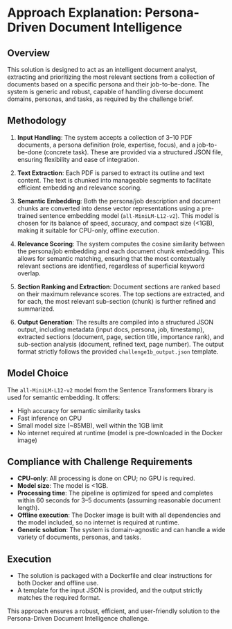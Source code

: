 # Approach Explanation: Persona-Driven Document Intelligence

## Overview
This solution is designed to act as an intelligent document analyst, extracting and prioritizing the most relevant sections from a collection of documents based on a specific persona and their job-to-be-done. The system is generic and robust, capable of handling diverse document domains, personas, and tasks, as required by the challenge brief.

## Methodology
1. **Input Handling**: The system accepts a collection of 3–10 PDF documents, a persona definition (role, expertise, focus), and a job-to-be-done (concrete task). These are provided via a structured JSON file, ensuring flexibility and ease of integration.

2. **Text Extraction**: Each PDF is parsed to extract its outline and text content. The text is chunked into manageable segments to facilitate efficient embedding and relevance scoring.

3. **Semantic Embedding**: Both the persona/job description and document chunks are converted into dense vector representations using a pre-trained sentence embedding model (`all-MiniLM-L12-v2`). This model is chosen for its balance of speed, accuracy, and compact size (<1GB), making it suitable for CPU-only, offline execution.

4. **Relevance Scoring**: The system computes the cosine similarity between the persona/job embedding and each document chunk embedding. This allows for semantic matching, ensuring that the most contextually relevant sections are identified, regardless of superficial keyword overlap.

5. **Section Ranking and Extraction**: Document sections are ranked based on their maximum relevance scores. The top sections are extracted, and for each, the most relevant sub-section (chunk) is further refined and summarized.

6. **Output Generation**: The results are compiled into a structured JSON output, including metadata (input docs, persona, job, timestamp), extracted sections (document, page, section title, importance rank), and sub-section analysis (document, refined text, page number). The output format strictly follows the provided `challenge1b_output.json` template.

## Model Choice
The `all-MiniLM-L12-v2` model from the Sentence Transformers library is used for semantic embedding. It offers:
- High accuracy for semantic similarity tasks
- Fast inference on CPU
- Small model size (~85MB), well within the 1GB limit
- No internet required at runtime (model is pre-downloaded in the Docker image)

## Compliance with Challenge Requirements
- **CPU-only**: All processing is done on CPU; no GPU is required.
- **Model size**: The model is <1GB.
- **Processing time**: The pipeline is optimized for speed and completes within 60 seconds for 3–5 documents (assuming reasonable document length).
- **Offline execution**: The Docker image is built with all dependencies and the model included, so no internet is required at runtime.
- **Generic solution**: The system is domain-agnostic and can handle a wide variety of documents, personas, and tasks.

## Execution
- The solution is packaged with a Dockerfile and clear instructions for both Docker and offline use.
- A template for the input JSON is provided, and the output strictly matches the required format.

This approach ensures a robust, efficient, and user-friendly solution to the Persona-Driven Document Intelligence challenge. 